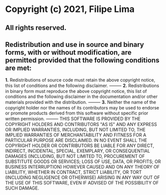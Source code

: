 # Copyright (c) 2021, Filipe Lima
## All rights reserved.

## Redistribution and use in source and binary forms, with or without modification, are permitted provided that the following conditions are met:
**1.** Redistributions of source code must retain the above copyright notice, this
   list of conditions and the following disclaimer.
⸻
**2.** Redistributions in binary form must reproduce the above copyright notice,
   this list of conditions and the following disclaimer in the documentation
   and/or other materials provided with the distribution.
⸻
**3.** Neither the name of the copyright holder nor the names of its
   contributors may be used to endorse or promote products derived from
   this software without specific prior written permission.
⸻
THIS SOFTWARE IS PROVIDED BY THE COPYRIGHT HOLDERS AND CONTRIBUTORS "AS IS"
AND ANY EXPRESS OR IMPLIED WARRANTIES, INCLUDING, BUT NOT LIMITED TO, THE
IMPLIED WARRANTIES OF MERCHANTABILITY AND FITNESS FOR A PARTICULAR PURPOSE ARE
DISCLAIMED. IN NO EVENT SHALL THE COPYRIGHT HOLDER OR CONTRIBUTORS BE LIABLE
FOR ANY DIRECT, INDIRECT, INCIDENTAL, SPECIAL, EXEMPLARY, OR CONSEQUENTIAL
DAMAGES (INCLUDING, BUT NOT LIMITED TO, PROCUREMENT OF SUBSTITUTE GOODS OR
SERVICES; LOSS OF USE, DATA, OR PROFITS; OR BUSINESS INTERRUPTION) HOWEVER
CAUSED AND ON ANY THEORY OF LIABILITY, WHETHER IN CONTRACT, STRICT LIABILITY,
OR TORT (INCLUDING NEGLIGENCE OR OTHERWISE) ARISING IN ANY WAY OUT OF THE USE
OF THIS SOFTWARE, EVEN IF ADVISED OF THE POSSIBILITY OF SUCH DAMAGE.
